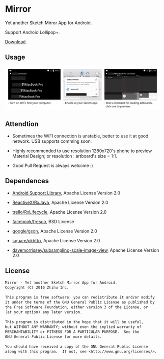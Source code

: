 Mirror
===

Yet another Sketch Mirror App for Android.

Support Android Lollipop+.

[Download](https://github.com/zhihu/mirror/releases/download/1.0.0/Mirror.1.0.0.apk "Mirror.1.0.0.apk").

## Usage

![example.png](./example.png "example.png")

## Attendtion 

 - Sometimes the WIFI connection is unstable, better to use it at good network. USB supports comming soon.

 - Highly recommended to use resolution 1280x720's phone to preview Material Design; or resolution : artboard's size = 1:1.

 - Good Pull Request is always welcome :)

## Dependences

 - [Android Support Library](https://developer.android.com/topic/libraries/support-library/index.html "Support Library"), Apache License Version 2.0

 - [ReactiveX/RxJava](https://github.com/ReactiveX/RxJava "ReactiveX/RxJava"), Apache License Version 2.0

 - [trello/RxLifecycle](https://github.com/trello/RxLifecycle "trello/RxLifecycle"), Apache License Version 2.0

 - [facebook/fresco](https://github.com/facebook/fresco "facebook/fresco"), BSD License

 - [google/gson](https://github.com/google/gson "google/gson"), Apache License Version 2.0

 - [square/okhttp](https://github.com/square/okhttp "square/okhttp"), Apache License Version 2.0

 - [davemorrissey/subsampling-scale-image-view](https://github.com/davemorrissey/subsampling-scale-image-view "davemorrissey/subsampling-scale-image-view"), Apache License Version 2.0

## License

    Mirror - Yet another Sketch Mirror App for Android.
    Copyright (C) 2016 Zhihu Inc.

    This program is free software: you can redistribute it and/or modify
    it under the terms of the GNU General Public License as published by
    the Free Software Foundation, either version 3 of the License, or
    (at your option) any later version.

    This program is distributed in the hope that it will be useful,
    but WITHOUT ANY WARRANTY; without even the implied warranty of
    MERCHANTABILITY or FITNESS FOR A PARTICULAR PURPOSE.  See the
    GNU General Public License for more details.

    You should have received a copy of the GNU General Public License
    along with this program.  If not, see <http://www.gnu.org/licenses/>.
